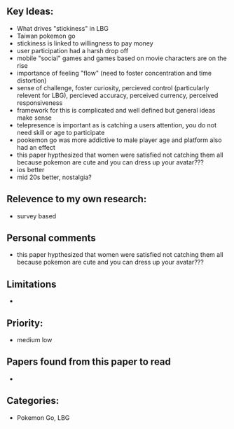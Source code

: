 ## Key Ideas: 
- What drives "stickiness" in LBG
- Taiwan pokemon go 
- stickiness is linked to willingness to pay money 
- user participation had a harsh drop off 
- mobile "social" games and games based on movie characters are on the rise 
- importance of feeling "flow" (need to foster concentration and time distortion) 
- sense of challenge, foster curiosity, percieved control (particularly relevent for LBG), percieved accuracy, perceived currency, perceived responsiveness
- framework for this is complicated and well defined but general ideas make sense 
- telepresence is important as is catching a users attention, you do not need skill or age to participate 
- pookemon go was more addictive to male player age and platform also had an effect 
- this paper hypthesized that women were satisfied not catching them all because pokemon are cute and you can dress up your avatar??? 
- ios better
- mid 20s better, nostalgia? 

## Relevence to my own research: 
- survey based

## Personal comments 
- this paper hypthesized that women were satisfied not catching them all because pokemon are cute and you can dress up your avatar??? 

## Limitations
- 

## Priority:
- medium low

## Papers found from this paper to read 
-

## Categories: 
- Pokemon Go, LBG

